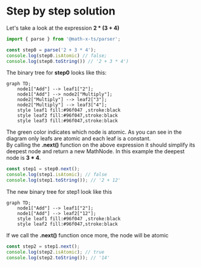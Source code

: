 # Step by step solution

Let's take a look at the expression **2 * (3 + 4)** <br/>

```ts
import { parse } from '@math-x-ts/parser';

const step0 = parse('2 + 3 * 4');
console.log(step0.isAtomic) // false;
console.log(step0.toString()) // '2 + 3 * 4')
```

The binary tree for **step0** looks like this:

```mermaid
graph TD;
    node1["Add"] --> leaf1["2"];
    node1["Add"] --> node2["Multiply"];
    node2["Multiply"] --> leaf2["3"];
    node2["Multiply"] --> leaf3["4"];
    style leaf1 fill:#96f047 ,stroke:black   
    style leaf2 fill:#96f047,stroke:black   
    style leaf3 fill:#96f047,stroke:black   
```

The green color indicates which node is atomic. As you can see in the diagram only leafs are atomic and each leaf is a constant. <br/>
By calling the **.next()** function on the above expression it should simplify its deepest node and return a new MathNode.
In this example the deepest node is **3 * 4**.

```ts
const step1 = step0.next();
console.log(step1.isAtomic); // false
console.log(step1.toString()); // '2 + 12'
```

The new binary tree for step1 look like this

```mermaid
graph TD;
    node1["Add"] --> leaf1["2"];
    node1["Add"] --> leaf2["12"];
    style leaf1 fill:#96f047 ,stroke:black   
    style leaf2 fill:#96f047,stroke:black   
```

If we call the **.next()** function once more, the node will be atomic

```ts
const step2 = step1.next();
console.log(step2.isAtomic); // true
console.log(step2.toString()); // '14'
```